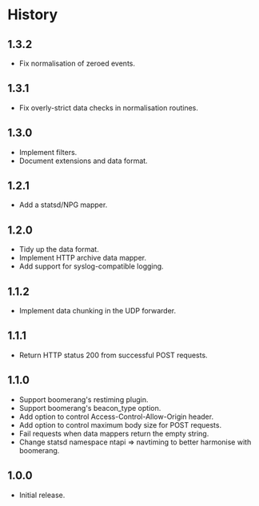 # History

## 1.3.2

* Fix normalisation of zeroed events.

## 1.3.1

* Fix overly-strict data checks in normalisation routines.

## 1.3.0

* Implement filters.
* Document extensions and data format.

## 1.2.1

* Add a statsd/NPG mapper.

## 1.2.0

* Tidy up the data format.
* Implement HTTP archive data mapper.
* Add support for syslog-compatible logging.

## 1.1.2

* Implement data chunking in the UDP forwarder.

## 1.1.1

* Return HTTP status 200 from successful POST requests.

## 1.1.0

* Support boomerang's restiming plugin.
* Support boomerang's beacon_type option.
* Add option to control Access-Control-Allow-Origin header.
* Add option to control maximum body size for POST requests.
* Fail requests when data mappers return the empty string.
* Change statsd namespace ntapi => navtiming to better harmonise with boomerang.

## 1.0.0

* Initial release.

